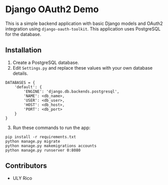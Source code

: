 # Django OAuth2 Demo

This is a simple backend application with basic Django models and OAuth2 integration using ```django-oauth-toolkit```. This application uses PostgreSQL for the database.

## Installation
1. Create a PostgreSQL database.
2. Edit ```Settings.py``` and replace these values with your own database details.
```
DATABASES = {
    'default': {
        'ENGINE': 'django.db.backends.postgresql',
        'NAME': <db_name>,
        'USER': <db_user>,
        'HOST': <db_host>,
        'PORT': <db_port>
    }
}
```
3. Run these commands to run the app:
```
pip install -r requirements.txt
python manage.py migrate
python manage.py makemigrations accounts
python manage.py runserver 0:8080
```

## Contributors
* ULY Rico

